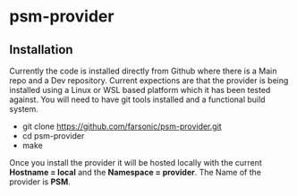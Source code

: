 # psm-provider


## Installation
Currently the code is installed directly from Github where there is a Main repo and a Dev repository. Current expections are that the provider is being installed using a Linux or WSL based platform which it has been tested against. You will need to have git tools installed and a functional build system. 

+ git clone https://github.com/farsonic/psm-provider.git 
+ cd psm-provider
+ make

Once you install the provider it will be hosted locally with the current **Hostname = local** and the **Namespace = provider**. The Name of the provider is **PSM**.


